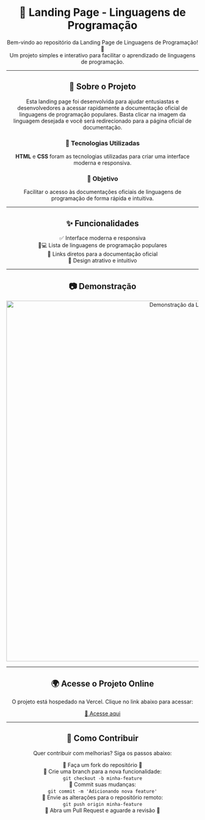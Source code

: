 <h1 align="center">🚀 Landing Page - Linguagens de Programação</h1>

<p align="center">
  Bem-vindo ao repositório da Landing Page de Linguagens de Programação! 🎉<br>
  Um projeto simples e interativo para facilitar o aprendizado de linguagens de programação.
</p>

---

<h2 align="center">📌 Sobre o Projeto</h2>

<p align="center">
  Esta landing page foi desenvolvida para ajudar entusiastas e desenvolvedores a acessar rapidamente a documentação oficial de linguagens de programação populares. Basta clicar na imagem da linguagem desejada e você será redirecionado para a página oficial de documentação.
</p>

<h3 align="center">🔧 Tecnologias Utilizadas</h3>
<p align="center">
  <strong>HTML</strong> e <strong>CSS</strong> foram as tecnologias utilizadas para criar uma interface moderna e responsiva.
</p>

<h3 align="center">🎯 Objetivo</h3>
<p align="center">
  Facilitar o acesso às documentações oficiais de linguagens de programação de forma rápida e intuitiva.
</p>

---

<h2 align="center">✨ Funcionalidades</h2>

<ul align="center" style="list-style: none; padding: 0;">
  <li>✅ Interface moderna e responsiva</li>
  <li>📱💻 Lista de linguagens de programação populares</li>
  <li>🔗 Links diretos para a documentação oficial</li>
  <li>🎨 Design atrativo e intuitivo</li>
</ul>

---

<h2 align="center">📷 Demonstração</h2>

<p align="center">
  <img width="946" alt="Demonstração da Landing Page" src="https://github.com/user-attachments/assets/fc035e06-7bc1-4758-8763-656286d8d5c5" />
</p>

---

<h2 align="center">🌍 Acesse o Projeto Online</h2>

<p align="center">
  O projeto está hospedado na Vercel. Clique no link abaixo para acessar:
</p>

<p align="center">
  <a href="https://learn-code-pied.vercel.app/" target="_blank" rel="noopener noreferrer">
    🔗 Acesse aqui
  </a>
</p>

---

<h2 align="center">📜 Como Contribuir</h2>

<p align="center">
  Quer contribuir com melhorias? Siga os passos abaixo:
</p>

<ol align="center" style="list-style: none; padding: 0;">
  <li>🔹 Faça um fork do repositório 🍴</li>
  <li>🔹 Crie uma branch para a nova funcionalidade:</li>
  <li><code>git checkout -b minha-feature</code></li>
  <li>🔹 Commit suas mudanças:</li>
  <li><code>git commit -m 'Adicionando nova feature'</code></li>
  <li>🔹 Envie as alterações para o repositório remoto:</li>
  <li><code>git push origin minha-feature</code></li>
  <li>🔹 Abra um Pull Request e aguarde a revisão 🚀</li>
</ol>
